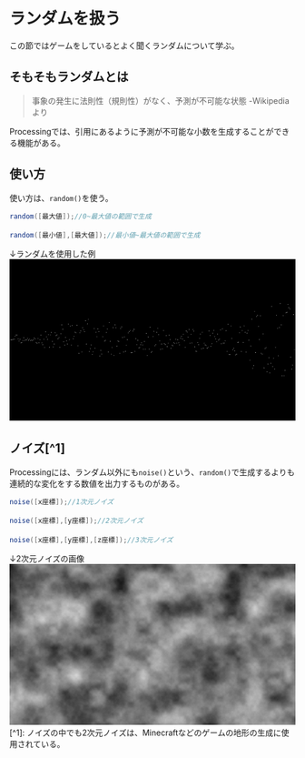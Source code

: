 # ランダムを扱う
この節ではゲームをしているとよく聞くランダムについて学ぶ。

## そもそもランダムとは
>事象の発生に法則性（規則性）がなく、予測が不可能な状態 -Wikipediaより

Processingでは、引用にあるように予測が不可能な小数を生成することができる機能がある。

## 使い方
使い方は、`random()`を使う。
```java
random([最大値]);//0~最大値の範囲で生成

random([最小値],[最大値]);//最小値~最大値の範囲で生成
```
↓ランダムを使用した例
<br>![2d_noise](../img/chap02/random.png)
## ノイズ[^1]
Processingには、ランダム以外にも`noise()`という、`random()`で生成するよりも連続的な変化をする数値を出力するものがある。
```java
noise([x座標]);//1次元ノイズ

noise([x座標],[y座標]);//2次元ノイズ

noise([x座標],[y座標],[z座標]);//3次元ノイズ
```
↓2次元ノイズの画像
<br>![2d_noise](../img/chap02/2d_rand.png)
<br>[^1]: ノイズの中でも2次元ノイズは、Minecraftなどのゲームの地形の生成に使用されている。